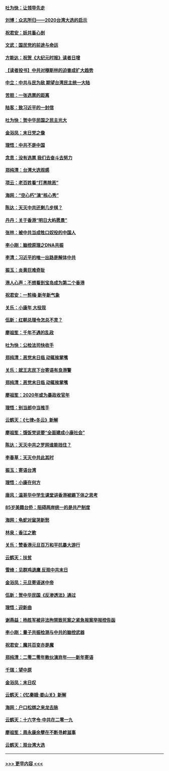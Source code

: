 #### [吐为快：让领导先走](../pages/nsc993/n11797512.md?t=01161701) 
#### [刘博：众志所归——2020台湾大选的启示](../pages/nsc993/n11796878.md?t=01161701) 
#### [祝君安：妖共畜心剖](../pages/nsc993/n11794273.md?t=01161701) 
#### [文武：国民党的前途与命运](../pages/nsc993/n11794198.md?t=01161701) 
#### [方能达：祝贺《大纪元时报》读者日增](../pages/nsc993/n11793807.md?t=01161701) 
#### [【读者投书】中共对穆斯林的迫害成扩大趋势](../pages/nsc993/n11791371.md?t=01161701) 
#### [中立：中共与民为敌 期望台湾民主统一大陆](../pages/nsc993/n11790392.md?t=01161701) 
#### [苦胆：一张选票的距离](../pages/nsc993/n11788914.md?t=01161701) 
#### [陆客：致习近平的一封信](../pages/nsc993/n11788867.md?t=01161701) 
#### [吐为快：贺中华民国之民主光大](../pages/nsc993/n11788618.md?t=01161701) 
#### [金浴凤：末日党之像](../pages/nsc993/n11787475.md?t=01161701) 
#### [理悟：中共不是中国](../pages/nsc993/n11787463.md?t=01161701) 
#### [念贲：没有选票  我们去奋斗去努力](../pages/nsc993/n11787398.md?t=01161701) 
#### [郑纯清：台湾大选观感](../pages/nsc993/n11786210.md?t=01161701) 
#### [项云：老百姓看“打黑除恶”](../pages/nsc993/n11785398.md?t=01161701) 
#### [海网：“空心朽”演“核心秀”](../pages/nsc993/n11783874.md?t=01161701) 
#### [陈达：天灭中共还剩几步棋？](../pages/nsc993/n11783719.md?t=01161701) 
#### [丹丹：关于香港“明日大屿愿景”](../pages/nsc993/n11783273.md?t=01161701) 
#### [张林：被中共当成牲口奴役的中国人](../pages/nsc993/n11782397.md?t=01161701) 
#### [李小刚：脑控原理之DNA共振](../pages/nsc993/n11780962.md?t=01161701) 
#### [李清：习近平的唯一出路是解体中共](../pages/nsc993/n11780866.md?t=01161701) 
#### [振玉：炎黄巨难奇耻](../pages/nsc993/n11779632.md?t=01161701) 
#### [港人心声：不想看到宝岛成为第二个香港](../pages/nsc993/n11778817.md?t=01161701) 
#### [祝君安：一剪梅‧新年新气象](../pages/nsc993/n11776340.md?t=01161701) 
#### [关乐：小康年 大役现](../pages/nsc993/n11774213.md?t=01161701) 
#### [伍新：红朝总理令怎总不灵？](../pages/nsc993/n11770813.md?t=01161701) 
#### [廖祖笙：千年不遇的乱政](../pages/nsc993/n11770373.md?t=01161701) 
#### [吐为快：公检法司快收手](../pages/nsc993/n11770359.md?t=01161701) 
#### [郑纯清：恶党末日临 动辄挨掌嘴](../pages/nsc993/n11769912.md?t=01161701) 
#### [关乐：就王志民下台寄语有良港警](../pages/nsc993/n11769903.md?t=01161701) 
#### [郑纯清：恶党末日临 动辄挨掌嘴](../pages/nsc993/n11769356.md?t=01161701) 
#### [廖祖笙：2020年或为暴政收官年](../pages/nsc993/n11768216.md?t=01161701) 
#### [理悟：别当郎中当推手](../pages/nsc993/n11768243.md?t=01161701) 
#### [云鹤天：《七律▪冬云》新解](../pages/nsc993/n11768204.md?t=01161701) 
#### [廖祖笙：饿饭党说要“全面建成小康社会”](../pages/nsc993/n11767482.md?t=01161701) 
#### [陈达：天灭中共之罗网谁能挡住？](../pages/nsc993/n11767465.md?t=01161701) 
#### [李春草：天灭中共此其时](../pages/nsc993/n11767452.md?t=01161701) 
#### [振玉：寄语台湾](../pages/nsc993/n11767432.md?t=01161701) 
#### [理悟：小康在何方](../pages/nsc993/n11767394.md?t=01161701) 
#### [唐风：温哥华中学生课堂讲香港被踢下体之思考](../pages/nsc993/n11766848.md?t=01161701) 
#### [85岁美籍台侨：阻碍两岸统一的是共产制度](../pages/nsc993/n11765043.md?t=01161701) 
#### [海网：龟蛇对鼠哭新愁](../pages/nsc993/n11764895.md?t=01161701) 
#### [林泉：香江之歌](../pages/nsc993/n11764415.md?t=01161701) 
#### [关乐：赞香港元旦百万和平抗暴大游行](../pages/nsc993/n11764382.md?t=01161701) 
#### [云鹤天：扶贫](../pages/nsc993/n11764245.md?t=01161701) 
#### [雪绮：见群鸡退鹰  反观中共末日](../pages/nsc993/n11762112.md?t=01161701) 
#### [金浴凤：元旦寄语迷中帝](../pages/nsc993/n11761788.md?t=01161701) 
#### [伍新：贺中华民国《反渗透法》通过](../pages/nsc993/n11761994.md?t=01161701) 
#### [理悟：迎新曲](../pages/nsc993/n11761152.md?t=01161701) 
#### [谢燕益：杨胜军被非法拘禁致死案之紧急报案举报控告函](../pages/nsc993/n11756134.md?t=01161701) 
#### [李小刚：量子共振检测与中共的脑控武器](../pages/nsc993/n11754518.md?t=01161701) 
#### [祝君安：魔共百变亦是魔](../pages/nsc993/n11754469.md?t=01161701) 
#### [郑纯清：二零二零年散伙演弃年——新年寄语](../pages/nsc993/n11754195.md?t=01161701) 
#### [千瑞：望中原](../pages/nsc993/n11754159.md?t=01161701) 
#### [金浴凤：末日叹](../pages/nsc993/n11752359.md?t=01161701) 
#### [云鹤天：《忆秦娥‧娄山关》新解](../pages/nsc993/n11752348.md?t=01161701) 
#### [海网：户口松绑之来龙去脉](../pages/nsc993/n11752328.md?t=01161701) 
#### [云鹤天：十六字令‧中共在二零一九](../pages/nsc993/n11752305.md?t=01161701) 
#### [廖祖笙：周永康余孽在不断寻衅滋事](../pages/nsc993/n11751013.md?t=01161701) 
#### [云鹤天：观台湾大选](../pages/nsc993/n11751007.md?t=01161701) 

----
#### [ >>> 更早内容 <<< ](../indexes/nsc993-earlier.md)
